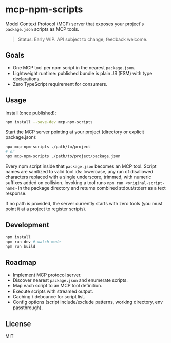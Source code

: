 # mcp-npm-scripts

Model Context Protocol (MCP) server that exposes your project's `package.json` scripts as MCP tools.

> Status: Early WIP. API subject to change; feedback welcome.

## Goals

- One MCP tool per npm script in the nearest `package.json`.
- Lightweight runtime: published bundle is plain JS (ESM) with type declarations.
- Zero TypeScript requirement for consumers.

## Usage

Install (once published):

```bash
npm install --save-dev mcp-npm-scripts
```

Start the MCP server pointing at your project (directory or explicit package.json):

```bash
npx mcp-npm-scripts ./path/to/project
# or
npx mcp-npm-scripts ./path/to/project/package.json
```

Every npm script inside that `package.json` becomes an MCP tool. Script names are sanitized to valid tool ids: lowercase, any run of disallowed characters replaced with a single underscore, trimmed, with numeric suffixes added on collision. Invoking a tool runs `npm run <original-script-name>` in the package directory and returns combined stdout/stderr as a text response.

If no path is provided, the server currently starts with zero tools (you must point it at a project to register scripts).

## Development

```bash
npm install
npm run dev # watch mode
npm run build
```

## Roadmap

- Implement MCP protocol server.
- Discover nearest `package.json` and enumerate scripts.
- Map each script to an MCP tool definition.
- Execute scripts with streamed output.
- Caching / debounce for script list.
- Config options (script include/exclude patterns, working directory, env passthrough).

## License

MIT
